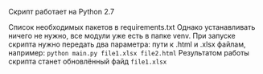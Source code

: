Скрипт работает на Python 2.7

Список необходимых пакетов в requirements.txt
Однако устанавливать ничего не нужно, все модули уже есть в папке venv.
При запуске скрипта нужно передать два параметра: пути к .html и .xlsx файлам, например: 
`python main.py file1.xlsx file2.html`
Результатом работы скрипта станет обновлённый файд `file1.xlsx`